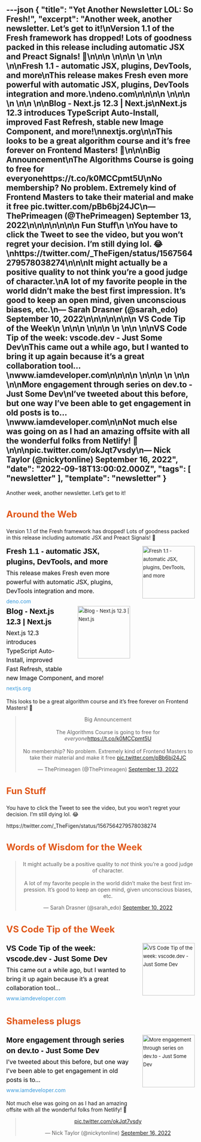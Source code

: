 ---json
{
  "title": "Yet Another Newsletter LOL: So Fresh!",
  "excerpt": "Another week, another newsletter. Let’s get to it!\nVersion 1.1 of the Fresh framework has dropped! Lots of goodness packed in this release including automatic JSX and Preact Signals! 🍋\n\n\n          \n\n\n \n          \n\n          \n\nFresh 1.1 - automatic JSX, plugins, DevTools, and more\nThis release makes Fresh even more powerful with automatic JSX, plugins, DevTools integration and more.\ndeno.com\n\n\n\n          \n\n\n \n          \n\n          \n\nBlog - Next.js 12.3 | Next.js\nNext.js 12.3 introduces TypeScript Auto-Install, improved Fast Refresh, stable new Image Component, and more!\nnextjs.org\n\nThis looks to be a great algorithm course and it’s free forever on Frontend Masters! 👏\n\n\nBig Announcement\nThe Algorithms Course is going to free for everyonehttps://t.co/k0MCCpmt5U\nNo membership?  No problem.  Extremely kind of Frontend Masters to take their material and make it free pic.twitter.com/pBb6bj24JC\n— ThePrimeagen (@ThePrimeagen) September 13, 2022\n\n\n\n\n\n\n      Fun Stuff\n    \nYou have to click the Tweet to see the video, but you won’t regret your decision. I’m still dying lol. 😂\nhttps://twitter.com/_TheFigen/status/1567564279578038274\n\n\nIt might actually be a positive quality to not think you’re a good judge of character.\nA lot of my favorite people in the world didn’t make the best first impression. It’s good to keep an open mind, given unconscious biases, etc.\n— Sarah Drasner (@sarah_edo) September 10, 2022\n\n\n\n\n\n\n      VS Code Tip of the Week\n    \n\n\n          \n\n\n \n          \n\n          \n\nVS Code Tip of the week: vscode.dev - Just Some Dev\nThis came out a while ago, but I wanted to bring it up again because it’s a great collaboration tool…\nwww.iamdeveloper.com\n\n\n\n          \n\n\n \n          \n\n          \n\nMore engagement through series on dev.to - Just Some Dev\nI’ve tweeted about this before, but one way I’ve been able to get engagement in old posts is to…\nwww.iamdeveloper.com\n\nNot much else was going on as I had an amazing offsite with all the wonderful folks from Netlify! 🤩\n\n\npic.twitter.com/okJqt7vsdy\n— Nick Taylor (@nickytonline) September 16, 2022",
  "date": "2022-09-18T13:00:02.000Z",
  "tags": [
    "newsletter"
  ],
  "template": "newsletter"
}
---

<p>Another week, another newsletter. Let’s get to it!</p>

<h2 class="header-text" style="cursor:auto;color:#030A10;font-family:-apple-system,BlinkMacSystemFont,'Segoe UI',Helvetica,sans-serif;font-size:24px;font-weight:700;line-height:32px;text-align:left;color: #E15718;">
      Around the Web
    </h2>

<p>Version 1.1 of the Fresh framework has dropped! Lots of goodness packed in this release including automatic JSX and Preact Signals! 🍋</p>

<tr><td align="left" style="word-break:break-word;font-size:0px;padding:0px;"><div style="cursor:auto;color:#3B424B;font-family:-apple-system,BlinkMacSystemFont,'Segoe UI',Helvetica,sans-serif;font-size:13px;font-weight: 400;line-height:22px;text-align:left;">
<!--[if mso]>
          <table border="0" cellpadding="0" cellspacing="0" width="140" align="right" style="width:140px;"><tr><td style="padding:0 0 30px 30px;">
          <![endif]-->
<a href="https://deno.com/blog/fresh-1.1?utm_campaign=Yet%20Another%20Newsletter%20LOL&amp;utm_medium=email&amp;utm_source=Revue%20newsletter" style="text-decoration: none;" target="_blank">
<img align="right" alt="Fresh 1.1 - automatic JSX, plugins, DevTools, and more" class="link-image" height="140" src="https://s3.amazonaws.com/revue/items/images/017/914/721/thumb/ogp.png?1662772441" style="padding-left: 30px; padding-bottom: 36px;border:none;border-radius:0;outline:none;text-decoration:none;" width="140"/>
</a> <!--[if mso]>
          </td></tr></table>
          <![endif]-->
<div>
<div class="link-title" style="padding-bottom: 4px;font-weight:700;font-family:Helvetica,-apple-system,BlinkMacSystemFont,Segoe UI,sans-serif;color: #000000;font-size:20px;line-height:28px;"><a href="https://deno.com/blog/fresh-1.1?utm_campaign=Yet%20Another%20Newsletter%20LOL&amp;utm_medium=email&amp;utm_source=Revue%20newsletter" style="color: #000000;text-decoration: none;" target="_blank">Fresh 1.1 - automatic JSX, plugins, DevTools, and more</a></div>
<div class="serif small-text link-description" style="padding-bottom: 4px;font-family:-apple-system,BlinkMacSystemFont,'Segoe UI',Helvetica,sans-serif;font-weight:400;font-size:16px;line-height:24px;color: #000000;"><div class="revue-p" style="margin:0;">This release makes Fresh even more powerful with automatic JSX, plugins, DevTools integration and more.</div>
</div>
<div class="link-url" style="font-family:-apple-system,BlinkMacSystemFont,'Segoe UI',Helvetica,sans-serif;font-weight:400;font-size:14px;line-height:24px;"><a href="https://deno.com/blog/fresh-1.1?utm_campaign=Yet%20Another%20Newsletter%20LOL&amp;utm_medium=email&amp;utm_source=Revue%20newsletter" style="color: #3498DB;text-decoration:none;font-weight:400;" target="_blank">deno.com</a></div>
</div>
</div></td></tr>

<tr><td align="left" style="word-break:break-word;font-size:0px;padding:0px;"><div style="cursor:auto;color:#3B424B;font-family:-apple-system,BlinkMacSystemFont,'Segoe UI',Helvetica,sans-serif;font-size:13px;font-weight: 400;line-height:22px;text-align:left;">
<!--[if mso]>
          <table border="0" cellpadding="0" cellspacing="0" width="140" align="right" style="width:140px;"><tr><td style="padding:0 0 30px 30px;">
          <![endif]-->
<a href="https://nextjs.org/blog/next-12-3?utm_campaign=Yet%20Another%20Newsletter%20LOL&amp;utm_medium=email&amp;utm_source=Revue%20newsletter" style="text-decoration: none;" target="_blank">
<img align="right" alt="Blog - Next.js 12.3 | Next.js" class="link-image" height="140" src="https://s3.amazonaws.com/revue/items/images/017/916/344/thumb/twitter-card.png?1662790019" style="padding-left: 30px; padding-bottom: 36px;border:none;border-radius:0;outline:none;text-decoration:none;" width="140"/>
</a> <!--[if mso]>
          </td></tr></table>
          <![endif]-->
<div>
<div class="link-title" style="padding-bottom: 4px;font-weight:700;font-family:Helvetica,-apple-system,BlinkMacSystemFont,Segoe UI,sans-serif;color: #000000;font-size:20px;line-height:28px;"><a href="https://nextjs.org/blog/next-12-3?utm_campaign=Yet%20Another%20Newsletter%20LOL&amp;utm_medium=email&amp;utm_source=Revue%20newsletter" style="color: #000000;text-decoration: none;" target="_blank">Blog - Next.js 12.3 | Next.js</a></div>
<div class="serif small-text link-description" style="padding-bottom: 4px;font-family:-apple-system,BlinkMacSystemFont,'Segoe UI',Helvetica,sans-serif;font-weight:400;font-size:16px;line-height:24px;color: #000000;"><div class="revue-p" style="margin:0;">Next.js 12.3 introduces TypeScript Auto-Install, improved Fast Refresh, stable new Image Component, and more!</div>
</div>
<div class="link-url" style="font-family:-apple-system,BlinkMacSystemFont,'Segoe UI',Helvetica,sans-serif;font-weight:400;font-size:14px;line-height:24px;"><a href="https://nextjs.org/blog/next-12-3?utm_campaign=Yet%20Another%20Newsletter%20LOL&amp;utm_medium=email&amp;utm_source=Revue%20newsletter" style="color: #3498DB;text-decoration:none;font-weight:400;" target="_blank">nextjs.org</a></div>
</div>
</div></td></tr>

<p>This looks to be a great algorithm course and it’s free forever on Frontend Masters! 👏</p>

<p><html><body><div><blockquote align="center" class="twitter-tweet" data-dnt="true"><p dir="ltr" lang="en">Big Announcement<br/><br/>The Algorithms Course is going to free for <em>everyone</em><a href="https://t.co/k0MCCpmt5U">https://t.co/k0MCCpmt5U</a><br/><br/>No membership?  No problem.  Extremely kind of Frontend Masters to take their material and make it free <a href="https://t.co/pBb6bj24JC">pic.twitter.com/pBb6bj24JC</a></p>— ThePrimeagen (@ThePrimeagen) <a href="https://twitter.com/ThePrimeagen/status/1569796242258944000?ref_src=twsrc%5Etfw">September 13, 2022</a></blockquote></p>
<script async="" charset="utf-8" src="https://platform.twitter.com/widgets.js"></script>
<p></div></body></html></p>
<h2 class="header-text" style="cursor:auto;color:#030A10;font-family:-apple-system,BlinkMacSystemFont,'Segoe UI',Helvetica,sans-serif;font-size:24px;font-weight:700;line-height:32px;text-align:left;color: #E15718;">
      Fun Stuff
    </h2>

<p>You have to click the Tweet to see the video, but you won’t regret your decision. I’m still dying lol. 😂</p>

<p>https://twitter.com/_TheFigen/status/1567564279578038274</p>
<h2 class="header-text" style="cursor:auto;color:#030A10;font-family:-apple-system,BlinkMacSystemFont,'Segoe UI',Helvetica,sans-serif;font-size:24px;font-weight:700;line-height:32px;text-align:left;color: #E15718;">
      Words of Wisdom for the Week
    </h2>

<p><html><body><div><blockquote align="center" class="twitter-tweet" data-dnt="true"><p dir="ltr" lang="en">It might actually be a positive quality to <em>not</em> think you’re a good judge of character.<br/><br/>A lot of my favorite people in the world didn’t make the best first impression. It’s good to keep an open mind, given unconscious biases, etc.</p>— Sarah Drasner (@sarah_edo) <a href="https://twitter.com/sarah_edo/status/1568672909723602945?ref_src=twsrc%5Etfw">September 10, 2022</a></blockquote></p>
<script async="" charset="utf-8" src="https://platform.twitter.com/widgets.js"></script>
<p></div></body></html></p>
<h2 class="header-text" style="cursor:auto;color:#030A10;font-family:-apple-system,BlinkMacSystemFont,'Segoe UI',Helvetica,sans-serif;font-size:24px;font-weight:700;line-height:32px;text-align:left;color: #E15718;">
      VS Code Tip of the Week
    </h2>

<tr><td align="left" style="word-break:break-word;font-size:0px;padding:0px;"><div style="cursor:auto;color:#3B424B;font-family:-apple-system,BlinkMacSystemFont,'Segoe UI',Helvetica,sans-serif;font-size:13px;font-weight: 400;line-height:22px;text-align:left;">
<!--[if mso]>
          <table border="0" cellpadding="0" cellspacing="0" width="140" align="right" style="width:140px;"><tr><td style="padding:0 0 30px 30px;">
          <![endif]-->
<a href="https://www.iamdeveloper.com/vscodetips/2022/vs-code-tip-of-the-week-vscodedev-2gcc/?utm_campaign=Yet%20Another%20Newsletter%20LOL&amp;utm_medium=email&amp;utm_source=Revue%20newsletter" style="text-decoration: none;" target="_blank">
<img align="right" alt="VS Code Tip of the week: vscode.dev - Just Some Dev" class="link-image" height="140" src="https://s3.amazonaws.com/revue/items/images/018/033/159/thumb/twitter-blog-post-social-card_bqhgzt?1663357021" style="padding-left: 30px; padding-bottom: 36px;border:none;border-radius:0;outline:none;text-decoration:none;" width="140"/>
</a> <!--[if mso]>
          </td></tr></table>
          <![endif]-->
<div>
<div class="link-title" style="padding-bottom: 4px;font-weight:700;font-family:Helvetica,-apple-system,BlinkMacSystemFont,Segoe UI,sans-serif;color: #000000;font-size:20px;line-height:28px;"><a href="https://www.iamdeveloper.com/vscodetips/2022/vs-code-tip-of-the-week-vscodedev-2gcc/?utm_campaign=Yet%20Another%20Newsletter%20LOL&amp;utm_medium=email&amp;utm_source=Revue%20newsletter" style="color: #000000;text-decoration: none;" target="_blank">VS Code Tip of the week: vscode.dev - Just Some Dev</a></div>
<div class="serif small-text link-description" style="padding-bottom: 4px;font-family:-apple-system,BlinkMacSystemFont,'Segoe UI',Helvetica,sans-serif;font-weight:400;font-size:16px;line-height:24px;color: #000000;"><div class="revue-p" style="margin:0;">This came out a while ago, but I wanted to bring it up again because it’s a great collaboration tool…</div>
</div>
<div class="link-url" style="font-family:-apple-system,BlinkMacSystemFont,'Segoe UI',Helvetica,sans-serif;font-weight:400;font-size:14px;line-height:24px;"><a href="https://www.iamdeveloper.com/vscodetips/2022/vs-code-tip-of-the-week-vscodedev-2gcc/?utm_campaign=Yet%20Another%20Newsletter%20LOL&amp;utm_medium=email&amp;utm_source=Revue%20newsletter" style="color: #3498DB;text-decoration:none;font-weight:400;" target="_blank">www.iamdeveloper.com</a></div>
</div>
</div></td></tr>

<h2 class="header-text" style="cursor:auto;color:#030A10;font-family:-apple-system,BlinkMacSystemFont,'Segoe UI',Helvetica,sans-serif;font-size:24px;font-weight:700;line-height:32px;text-align:left;color: #E15718;">
      Shameless plugs
    </h2>

<tr><td align="left" style="word-break:break-word;font-size:0px;padding:0px;"><div style="cursor:auto;color:#3B424B;font-family:-apple-system,BlinkMacSystemFont,'Segoe UI',Helvetica,sans-serif;font-size:13px;font-weight: 400;line-height:22px;text-align:left;">
<!--[if mso]>
          <table border="0" cellpadding="0" cellspacing="0" width="140" align="right" style="width:140px;"><tr><td style="padding:0 0 30px 30px;">
          <![endif]-->
<a href="https://www.iamdeveloper.com/posts/more-engagement-through-series-on-devto-6hb/?utm_campaign=Yet%20Another%20Newsletter%20LOL&amp;utm_medium=email&amp;utm_source=Revue%20newsletter" style="text-decoration: none;" target="_blank">
<img align="right" alt="More engagement through series on dev.to - Just Some Dev" class="link-image" height="140" src="https://s3.amazonaws.com/revue/items/images/017/928/518/thumb/twitter-blog-post-social-card_bqhgzt?1662868559" style="padding-left: 30px; padding-bottom: 36px;border:none;border-radius:0;outline:none;text-decoration:none;" width="140"/>
</a> <!--[if mso]>
          </td></tr></table>
          <![endif]-->
<div>
<div class="link-title" style="padding-bottom: 4px;font-weight:700;font-family:Helvetica,-apple-system,BlinkMacSystemFont,Segoe UI,sans-serif;color: #000000;font-size:20px;line-height:28px;"><a href="https://www.iamdeveloper.com/posts/more-engagement-through-series-on-devto-6hb/?utm_campaign=Yet%20Another%20Newsletter%20LOL&amp;utm_medium=email&amp;utm_source=Revue%20newsletter" style="color: #000000;text-decoration: none;" target="_blank">More engagement through series on dev.to - Just Some Dev</a></div>
<div class="serif small-text link-description" style="padding-bottom: 4px;font-family:-apple-system,BlinkMacSystemFont,'Segoe UI',Helvetica,sans-serif;font-weight:400;font-size:16px;line-height:24px;color: #000000;"><div class="revue-p" style="margin:0;">I’ve tweeted about this before, but one way I’ve been able to get engagement in old posts is to…</div>
</div>
<div class="link-url" style="font-family:-apple-system,BlinkMacSystemFont,'Segoe UI',Helvetica,sans-serif;font-weight:400;font-size:14px;line-height:24px;"><a href="https://www.iamdeveloper.com/posts/more-engagement-through-series-on-devto-6hb/?utm_campaign=Yet%20Another%20Newsletter%20LOL&amp;utm_medium=email&amp;utm_source=Revue%20newsletter" style="color: #3498DB;text-decoration:none;font-weight:400;" target="_blank">www.iamdeveloper.com</a></div>
</div>
</div></td></tr>

<p>Not much else was going on as I had an amazing offsite with all the wonderful folks from Netlify! 🤩</p>

<p><html><body><div><blockquote align="center" class="twitter-tweet" data-dnt="true"><p dir="ltr" lang="zxx"><a href="https://t.co/okJqt7vsdy">pic.twitter.com/okJqt7vsdy</a></p>— Nick Taylor (@nickytonline) <a href="https://twitter.com/nickytonline/status/1570632307383627776?ref_src=twsrc%5Etfw">September 16, 2022</a></blockquote></p>
<script async="" charset="utf-8" src="https://platform.twitter.com/widgets.js"></script>
<p></div></body></html></p>
